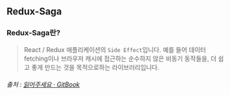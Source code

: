 ## Redux-Saga

### Redux-Saga란?

> React / Redux 애플리케이션의 `Side Effect`입니다. 예를 들어 데이터 fetching이나 브라우저 캐시에 접근하는 순수하지 않은 비동기 동작들을, 더 쉽고 좋게 만드는 것을 목적으로하는 라이브러리입니다.

###### 출처 : [읽어주세요 · GitBook](https://mskims.github.io/redux-saga-in-korean/)
